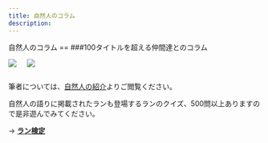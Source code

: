 ```yaml
---
title: 自然人のコラム
description:
---
```

<link rel="stylesheet" href="/assets/stylesheets/columns.css" />
自然人のコラム
==
###100タイトルを超える仲間達とのコラム

<div class="columns">
  <div class="columns_column">
    <p class="columns_column_title"><a href="/columns/fascinated_by_the_wild_orchid/"><img src="/images/assets/7e2d852c-7a30-4b53-ac9c-6335c4af21be.jpg"></a></p>
  </div>
  <div class="columns_column">
    <p class="columns_column_title"><a href="/columns/agriculture_with_a_dream/"><img src="/images/assets/b8e818d8-6a46-4703-8948-ded3bb987278.jpg"></a></p>
  </div>
</div>

筆者については、[自然人の紹介](columns/authors/)よりご閲覧ください。

自然人の語りに掲載されたランも登場するランのクイズ、500問以上ありますので是非遊んでみてください。

→ <b><a href="/play/orchid_exam">ラン検定</a></b>
